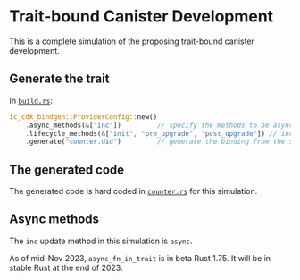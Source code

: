 # Trait-bound Canister Development

This is a complete simulation of the proposing trait-bound canister development.

## Generate the trait

In [`build.rs`](build.rs):

```rust
ic_cdk_bindgen::ProviderConfig::new()
    .async_methods(&["inc"])         // specify the methods to be async
    .lifecycle_methods(&["init", "pre_upgrade", "post_upgrade"]) // include the lifecycle methods
    .generate("counter.did")         // generate the binding from the specified path of Candid file
```

## The generated code

The generated code is hard coded in [`counter.rs`](counter.rs) for this simulation.

## Async methods

The `inc` update method in this simulation is `async`.

As of mid-Nov 2023, `async_fn_in_trait` is in beta Rust 1.75. It will be in stable Rust at the end of 2023.
